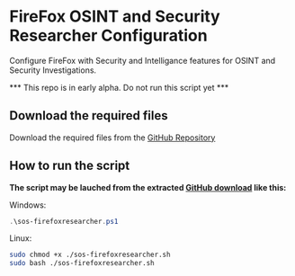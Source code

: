 # FireFox OSINT and Security Researcher Configuration

Configure FireFox with Security and Intelligance features for OSINT and Security Investigations.

*** This repo is in early alpha. Do not run this script yet ***


## Download the required files

Download the required files from the [GitHub Repository](https://github.com/simeononsecurity/FireFox-Security-Researcher)

## How to run the script

**The script may be lauched from the extracted [GitHub download](https://github.com/simeononsecurity/FireFox-Security-Researcher/archive/master.zip) like this:**

Windows:
```powershell
.\sos-firefoxresearcher.ps1
```

Linux:
```bash
sudo chmod +x ./sos-firefoxresearcher.sh
sudo bash ./sos-firefoxresearcher.sh
```
